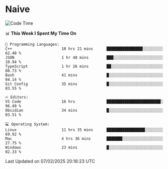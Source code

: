 # Naive
<!-- ## 日拱一卒，功不唐捐 -->
<!-- [![GitHub Streak](https://streak-stats.demolab.com/?user=XiaoXKKK)](https://git.io/streak-stats) -->
<!--START_SECTION:waka-->
![Code Time](http://img.shields.io/badge/Code%20Time-244%20hrs%2018%20mins-blue)

📊 **This Week I Spent My Time On** 

```text
💬 Programming Languages: 
C++                      10 hrs 21 mins      ████████████████░░░░░░░░░   62.48 % 
JSON                     1 hr 48 mins        ███░░░░░░░░░░░░░░░░░░░░░░   10.94 % 
TypeScript               1 hr 26 mins        ██░░░░░░░░░░░░░░░░░░░░░░░   08.73 % 
Bash                     41 mins             █░░░░░░░░░░░░░░░░░░░░░░░░   04.14 % 
Git Config               35 mins             █░░░░░░░░░░░░░░░░░░░░░░░░   03.55 % 

🔥 Editors: 
VS Code                  16 hrs              ████████████████████████░   96.49 % 
Obsidian                 34 mins             █░░░░░░░░░░░░░░░░░░░░░░░░   03.51 % 

💻 Operating System: 
Linux                    11 hrs 35 mins      █████████████████░░░░░░░░   69.92 % 
Mac                      4 hrs 36 mins       ███████░░░░░░░░░░░░░░░░░░   27.75 % 
Windows                  23 mins             █░░░░░░░░░░░░░░░░░░░░░░░░   02.33 % 
```


 Last Updated on 07/02/2025 20:16:23 UTC
<!--END_SECTION:waka-->

